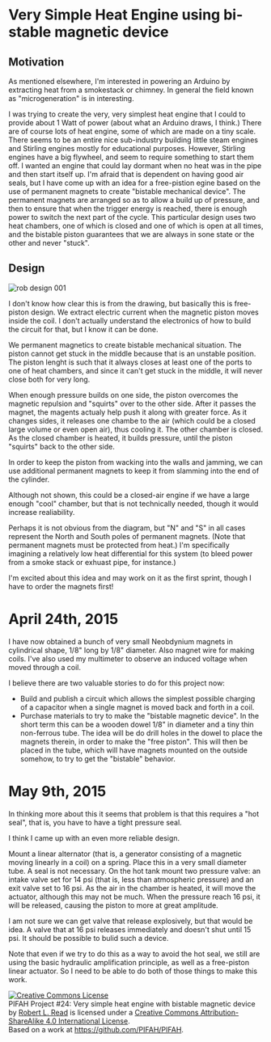 # Very Simple Heat Engine using bi-stable magnetic device

## Motivation

As mentioned elsewhere, I'm interested in powering an Arduino by extracting heat from a smokestack or chimney.
In general the field known as "microgeneration" is in interesting.

I was trying to create the very, very simplest heat engine that I could to provide about 1 Watt of power (about what
an Arduino draws, I think.) There are of course lots of heat engine, some of which are made on a tiny scale.
There seems to be an entire nice sub-industry building little steam engines and Stirling engines mostly for educational
purposes.  However, Stirling engines have a big flywheel, and seem to require something to start them off. I wanted
an engine that could lay dormant when no heat was in the pipe and then start itself up.  I'm afraid that is dependent
on having good air seals, but I have come up with an idea for a free-pistion egine based on the use of permanent 
magnets to create "bistable mechanical device". The permanent magnets are arranged so as to allow a build up of pressure,
and then to ensure that when the trigger energy is reached, there is enough power to switch the next part of the cycle.
This particular design uses two heat chambers, one of which is closed and one of which is open at all times, and the 
bistable piston guarantees that we are always in sone state or the other and never "stuck".

## Design

![rob design 001](https://cloud.githubusercontent.com/assets/5296671/7221423/192917a6-e6b0-11e4-9ead-130f6fab1018.png)

I don't know how clear this is from the drawing, but basically this is free-piston design.  We extract electric current when the magnetic piston moves inside the coil.  I don't actually understand the electronics of how to 
build the circuit for that, but I know it can be done.

We permanent magnetics to create bistable mechanical situation.  The piston cannot get stuck in the middle because
that is an unstable position.  The piston lenght is such that it always closes at least one of the ports to one of heat chambers, and since it can't get stuck in the middle, it will never close both for very long.

When enough pressure builds on one side, the piston overcomes the magnetic repulsion and "squirts" over to the other side. After it passes the magnet, the magents actualy help push it along with greater force.  As it changes sides,
it releases one chambe to the air (which could be a closed large volume or even open air), thus cooling it.  The other chamber is closed.  As the closed chamber is heated, it builds pressure, until the piston "squirts" back to the
other side.

In order to keep the piston from wacking into the walls and jamming, we can use additional permanent magnets to keep it from slamming into the end of the cylinder.

Although not shown, this could be a closed-air engine if we have a large enough "cool" chamber, but that is not technically needed, though it would increase realiability.

Perhaps it is not obvious from the diagram, but "N" and "S" in all cases represent the North and South poles of permanent magnets.  (Note that permanent magnets must be protected from heat.) I'm specifically imagining a relatively low heat differential for this system (to bleed power from a smoke stack or exhuast pipe, for instance.)

I'm excited about this idea and may work on it as the first sprint, though I have to order the magnets first! 

# April 24th, 2015

I have now obtained a bunch of very small Neobdynium magnets in cylindrical shape, 1/8" long by 1/8" diameter. Also magnet wire for making coils. I've also used my multimeter to observe an induced voltage when moved through a coil.

I believe there are two valuable stories to do for this project now:
* Build and publish a circuit which allows the simplest possible charging of a capacitor when a single magnet is moved back and forth in a coil.
* Purchase materials to try to make the "bistable magnetic device". In the short term this can be a wooden dowel 1/8" in diameter and a tiny thin non-ferrous tube.  The idea will be do drill holes in the dowel to place the magnets therein, in order to make the "free piston".  This will then be placed in the tube, which will have magnets mounted on the outside somehow, to try to get the "bistable" behavior.

# May 9th, 2015

In thinking more about this it seems that problem is that this requires a "hot seal", that is, you have to have a tight pressure seal.

I think I came up with an even more reliable design.

Mount a linear alternator (that is, a generator consisting of a magnetic moving linearly in a coil) on a spring. Place this in a very small diameter tube. A seal is not necessary. On the hot tank mount two pressure valve: an intake valve set for 14 psi (that is, less than atmospheric pressure) and an exit valve set to 16 psi.  As the air in the chamber is heated, it will move the actuator, although this may not be much. When the pressure reach 16 psi, it will be released, causing the piston to more at great amplitude.

I am not sure we can get valve that release explosively, but that would be idea.  A valve that at 16 psi releases immediately and doesn't shut until 15 psi.  It should be possible to bulid such a device.

Note that even if we try to do this as a way to avoid the hot seal, we still are using the basic hydraulic amplification principle, as well as a free-piston linear actuator.  So I need to be able to do both of those things to make this work.




<a rel="license" href="http://creativecommons.org/licenses/by-sa/4.0/"><img alt="Creative Commons License" style="border-width:0" src="https://i.creativecommons.org/l/by-sa/4.0/88x31.png" /></a><br /><span xmlns:dct="http://purl.org/dc/terms/" href="http://purl.org/dc/dcmitype/Text" property="dct:title" rel="dct:type">PIFAH Project #24: Very simple heat engine with bistable magnetic device</span> by <a xmlns:cc="http://creativecommons.org/ns#" href="https://github.com/PIFAH/PIFAH" property="cc:attributionName" rel="cc:attributionURL">Robert L. Read</a> is licensed under a <a rel="license" href="http://creativecommons.org/licenses/by-sa/4.0/">Creative Commons Attribution-ShareAlike 4.0 International License</a>.<br />Based on a work at <a xmlns:dct="http://purl.org/dc/terms/" href="https://github.com/PIFAH/PIFAH" rel="dct:source">https://github.com/PIFAH/PIFAH</a>. 
